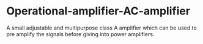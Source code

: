 # Operational-amplifier-AC-amplifier
A small adjustable and multipurpose class A amplifier which can be used to pre amplify the signals before giving into power amplifiers.
